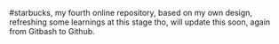 #starbucks, my fourth online repository, based on my own design, refreshing some learnings at this stage tho, will update this soon, again from Gitbash to Github.
